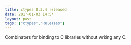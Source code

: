 ```yaml
---
title: ctypes 0.3.4 released
date: 2017-01-03 14:57
layout: post
tags: ["ctypes","Releases"]
---
```


Combinators for binding to C libraries without writing any C.

